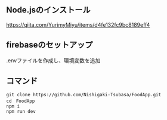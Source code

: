 ## Node.jsのインストール
https://qiita.com/YurimyMiyu/items/d4fe132fc9bc8189eff4

## firebaseのセットアップ
.envファイルを作成し、環境変数を追加


## コマンド
```
git clone https://github.com/Nishigaki-Tsubasa/FoodApp.git
cd　FoodApp
npm i
npm run dev
```

